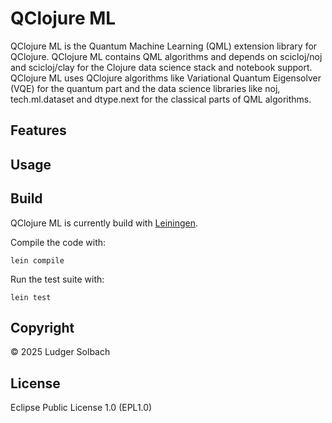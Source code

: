 # QClojure ML
QClojure ML is the Quantum Machine Learning (QML) extension library for QClojure.
QClojure ML contains QML algorithms and depends on scicloj/noj and scicloj/clay
for the Clojure data science stack and notebook support.
QClojure ML uses QClojure algorithms like Variational Quantum Eigensolver (VQE)
for the quantum part and the data science libraries like noj, tech.ml.dataset and
dtype.next for the classical parts of QML algorithms.

## Features

## Usage

## Build
QClojure ML is currently build with [Leiningen](https://leiningen.org/).

Compile the code with:

```
lein compile
```

Run the test suite with:

```
lein test
```

## Copyright
© 2025 Ludger Solbach

## License
Eclipse Public License 1.0 (EPL1.0)

